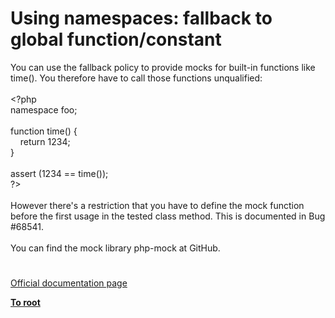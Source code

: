 # Using namespaces: fallback to global function/constant




<div class="phpcode"><span class="html">
You can use the fallback policy to provide mocks for built-in functions like time(). You therefore have to call those functions unqualified:<br><br><span class="default">&lt;?php<br></span><span class="keyword">namespace </span><span class="default">foo</span><span class="keyword">;<br><br>function </span><span class="default">time</span><span class="keyword">() {<br>&#xA0; &#xA0; return </span><span class="default">1234</span><span class="keyword">;<br>}<br><br></span><span class="default">assert </span><span class="keyword">(</span><span class="default">1234 </span><span class="keyword">== </span><span class="default">time</span><span class="keyword">());<br></span><span class="default">?&gt;<br></span><br>However there&apos;s a restriction that you have to define the mock function before the first usage in the tested class method. This is documented in Bug #68541.<br><br>You can find the mock library php-mock at GitHub.</span>
</div>
  

#

[Official documentation page](https://www.php.net/manual/en/language.namespaces.fallback.php)

**[To root](/README.md)**